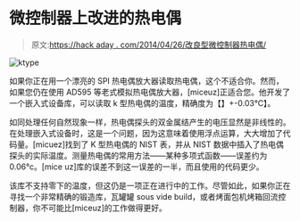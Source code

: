 # 微控制器上改进的热电偶

> 原文:[https://hack aday . com/2014/04/26/改良型微控制器热电偶/](https://hackaday.com/2014/04/26/improved-thermocouples-on-a-microcontroller/)

![ktype](../Images/0070ae3e2541b5e52df11bd3566415cc.png)

如果你正在用一个漂亮的 SPI 热电偶放大器读取热电偶，这个不适合你。然而，如果您仍在使用 AD595 等老式模拟热电偶放大器，[miceuz]正适合您。他开发了一个嵌入式设备库，可以读取 k 型热电偶的温度，精确度为【】+-0.03℃】。

如同处理任何自然现象一样，热电偶探头的双金属结产生的电压显然是非线性的。在处理嵌入式设备时，这是一个问题，因为这意味着使用浮点运算，大大增加了代码量。[micuez]找到了 K 型热电偶的 NIST 表，并从 NIST 数据中插入了热电偶探头的实际温度。测量热电偶的常用方法——某种多项式函数——误差约为 0.06°c。[mice uz]库的误差不到这一误差的一半，而且使用的代码更少。

该库不支持零下的温度，但这仍是一项正在进行中的工作。尽管如此，如果你正在寻找一个非常精确的锻造库，瓦罐罐 sous vide build，或者烤面包机烤箱回流控制器，你不可能比[miceuz]的工作做得更好。